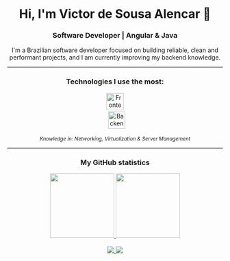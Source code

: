 <div align="center">
  <h1>Hi, I'm Victor de Sousa Alencar 👋</h1>
  <h3>Software Developer | Angular & Java</h3>
</div>

<p align="center">
 I'm a Brazilian software developer focused on building reliable, clean and performant projects, and I am currently improving my backend knowledge.
</p>

---

<div align="center">
  <h3>Technologies I use the most:</h3>
 <p>
    <img src="https://skillicons.dev/icons?i=angular,react,typescript,javascript,html,css,sass,tailwindcss" height="40" alt="Frontend Tech Stack"/>
    <br>
    <img src="https://skillicons.dev/icons?i=java,spring,mysql,docker,linux,bash,git" height="40" alt="Backend & DevOps Tech Stack"/>
  </p>   
  <em>
    <small>Knowledge in: Networking, Virtualization & Server Management</small>
  </em>
</div>

---

<div align="center">
  <h3>My GitHub statistics</h3>
  <a href="https://github.com/VictorAlencar00">
    <img height="150em" src="https://github-readme-stats.vercel.app/api?username=VictorAlencar00&show_icons=true&theme=dracula&include_all_commits=true&count_private=true"/>
    <img height="150em" src="https://github-readme-stats.vercel.app/api/top-langs/?username=VictorAlencar00&layout=compact&langs_count=7&theme=dracula"/>
  </a>
</div>

<br>
<div align="center">
  <a href="https://mailto:victordesousaa@gmail.com">
    <img src="https://img.shields.io/badge/-Gmail-%23333?style=for-the-badge&logo=gmail&logoColor=white" target="_blank">
  </a>
  <a href="https://www.linkedin.com/in/victor-de-sousa-alencar-9a80ba244/">
    <img src="https://img.shields.io/badge/LinkedIn-0077B5?style=for-the-badge&logo=linkedin&logoColor=white" target="_blank">
  </a>
</div>
